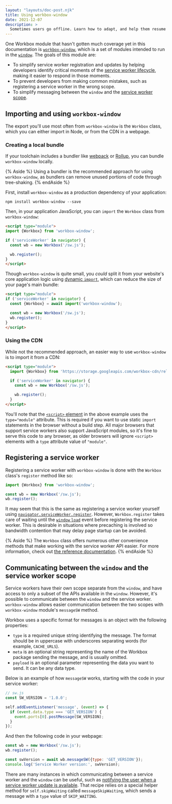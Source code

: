```yaml
---
layout: "layouts/doc-post.njk"
title: Using workbox-window
date: 2021-12-07
description: >
  Sometimes users go offline. Learn how to adapt, and help them resume requests when they eventually go back online. 
---
```


One Workbox module that hasn't gotten much coverage yet in this documentation is [`workbox-window`](/docs/workbox/reference/workbox-window/), which is a set of modules intended to run in the [`window`](https://developer.mozilla.org/docs/Web/API/Window). The goals of this module are:

- To simplify service worker registration and updates by helping developers identify critical moments of the [service worker lifecycle](/docs/workbox/service-worker-lifecycle/), making it easier to respond in those moments.
- To prevent developers from making common mistakes, such as registering a service worker in the wrong scope.
- To simplify messaging between the `window` and the [service worker scope](#communicating-between-the-window-and-the-service-worker-scope).

## Importing and using `workbox-window`

The export you'll use most often from `workbox-window` is the `Workbox` class, which you can either import in Node, or from the CDN in a webpage.

### Creating a local bundle

If your toolchain includes a bundler like [webpack](https://webpack.js.org/) or [Rollup](https://rollupjs.org/), you can bundle `workbox-window` locally.

{% Aside %}
Using a bundler is the recommended approach for using `workbox-window`, as bundlers can remove unused portions of code through tree-shaking.
{% endAside %}

First, install `workbox-window` as a production dependency of your application:

```shell
npm install workbox-window --save
```

Then, in your application JavaScript, you can `import` the `Workbox` class from `workbox-window`:

```html
<script type="module">
import {Workbox} from 'workbox-window';

if ('serviceWorker' in navigator) {
  const wb = new Workbox('/sw.js');

  wb.register();
}
</script>  
```

Though `workbox-window` is quite small, you _could_ split it from your website's core application logic using [dynamic `import`](https://web.dev/reduce-javascript-payloads-with-code-splitting/), which can reduce the size of your page's main bundle:

```html
<script type="module">
if ('serviceWorker' in navigator) {
  const {Workbox} = await import('workbox-window');

  const wb = new Workbox('/sw.js');
  wb.register();
}
</script>  
```

### Using the CDN

While not the recommended approach, an easier way to use `workbox-window` is to import it from a CDN:

```html
<script type="module">
  import {Workbox} from 'https://storage.googleapis.com/workbox-cdn/releases/6.2.0/workbox-window.prod.mjs';

  if ('serviceWorker' in navigator) {
    const wb = new Workbox('/sw.js');

    wb.register();
  }
</script>
```

You'll note that the [`<script>` element](https://developer.mozilla.org/docs/Web/HTML/Element/script) in the above example uses the `type="module"` attribute. This is required if you want to use static `import` statements in the browser without a build step. All major browsers that support service workers also support JavaScript modules, so it's fine to serve this code to any browser, as older browsers will ignore `<script>` elements with a `type` attribute value of `"module"`.

## Registering a service worker

Registering a service worker with `workbox-window` is done with the `Workbox` class's `register` method like so:

```js
import {Workbox} from 'workbox-window';

const wb = new Workbox('/sw.js');
wb.register();
```

It may seem that this is the same as registering a service worker yourself using [`navigator.serviceWorker.register`](https://developer.mozilla.org/docs/Web/API/ServiceWorkerContainer/register). However,  `Workbox.register` takes care of waiting until the [`window` `load`](https://developer.mozilla.org/docs/Web/API/Window/load_event) event before registering the service worker. This is desirable in situations where precaching is involved so bandwidth contention that may delay page startup can be avoided.

{% Aside %}
The `Workbox` class offers numerous other convenience methods that make working with the service worker API easier. For more information, check out [the reference documentation](/docs/workbox/reference/workbox-window/).
{% endAside %}

## Communicating between the `window` and the service worker scope

Service workers have their own scope separate from the `window`, and have access to only a subset of the APIs available in the `window`. However, it's possible to communicate between the `window` and the service worker. `workbox-window` allows easier communication between the two scopes with `workbox-window` module's `messageSW` method.

Workbox uses a specific format for messages is an object with the following properties:

- `type` is a required unique string identifying the message. The format should be in uppercase with underscores separating words (for example, `CACHE_URLS`).
- `meta` is an optional string representing the name of the Workbox package sending the message, and is usually omitted.
- `payload` is an optional parameter representing the data you want to send. It can be any data type.

Below is an example of how `messageSW` works, starting with the code in your service worker:

```js
// sw.js
const SW_VERSION = '1.0.0';

self.addEventListener('message', (event) => {
  if (event.data.type === 'GET_VERSION') {
    event.ports[0].postMessage(SW_VERSION);
  }
});
```

And then the following code in your webpage:

```js
const wb = new Workbox('/sw.js');
wb.register();

const swVersion = await wb.messageSW({type: 'GET_VERSION'});
console.log('Service Worker version:', swVersion);
```

There are many instances in which communicating between a service worker and the `window` can be useful, such as [notifying the user when a service worker update is available](/docs/workbox/handling-service-worker-updates/). That recipe relies on a special helper method for `self.skipWaiting` called `messageSkipWaiting`, which sends a message with a `type` value of `SKIP_WAITING`.

